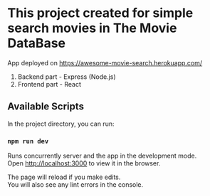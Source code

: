 # This project created for simple search movies in The Movie DataBase

App deployed on https://awesome-movie-search.herokuapp.com/

1. Backend part - Express (Node.js)
2. Frontend part - React

## Available Scripts

In the project directory, you can run:

### `npm run dev`

Runs concurrently server and the app in the development mode.<br />
Open [http://localhost:3000](http://localhost:3000) to view it in the browser.

The page will reload if you make edits.<br />
You will also see any lint errors in the console.
